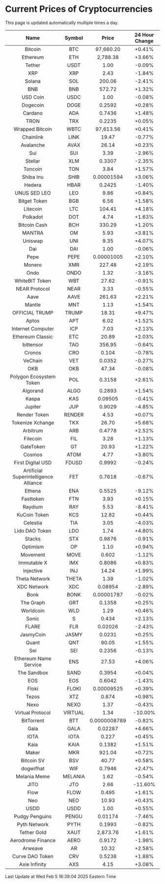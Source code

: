 # Current Prices of Cryptocurrencies
This page is updated automatically multiple times a day.

| Name | Symbol | Price | 24 Hour Change |
| :---: |:---:| :---: | :---: |
| Bitcoin | BTC | 97,660.20 | +0.41% |
| Ethereum | ETH | 2,788.38 | +3.66% |
| Tether | USDT | 1.00 | -0.09% |
| XRP | XRP | 2.43 | -1.84% |
| Solana | SOL | 200.06 | -2.41% |
| BNB | BNB | 572.72 | +1.32% |
| USD Coin | USDC | 1.00 | -0.08% |
| Dogecoin | DOGE | 0.2592 | +0.28% |
| Cardano | ADA | 0.7436 | +1.48% |
| TRON | TRX | 0.2235 | +0.05% |
| Wrapped Bitcoin | WBTC | 97,613.56 | +0.41% |
| Chainlink | LINK | 19.47 | -0.77% |
| Avalanche | AVAX | 26.14 | +0.23% |
| Sui | SUI | 3.39 | -2.96% |
| Stellar | XLM | 0.3307 | -2.35% |
| Toncoin | TON | 3.84 | +1.57% |
| Shiba Inu | SHIB | 0.00001594 | +3.06% |
| Hedera | HBAR | 0.2425 | -1.40% |
| UNUS SED LEO | LEO | 9.86 | +0.84% |
| Bitget Token | BGB | 6.56 | +1.58% |
| Litecoin | LTC | 104.41 | +4.18% |
| Polkadot | DOT | 4.74 | +1.63% |
| Bitcoin Cash | BCH | 330.29 | +1.20% |
| MANTRA | OM | 5.93 | +3.81% |
| Uniswap | UNI | 9.35 | +4.07% |
| Dai | DAI | 1.00 | -0.06% |
| Pepe | PEPE | 0.00001005 | +2.10% |
| Monero | XMR | 227.48 | +2.19% |
| Ondo | ONDO | 1.32 | -3.16% |
| WhiteBIT Token | WBT | 27.62 | -0.91% |
| NEAR Protocol | NEAR | 3.33 | -0.55% |
| Aave | AAVE | 261.63 | +2.21% |
| Mantle | MNT | 1.13 | +1.54% |
| OFFICIAL TRUMP | TRUMP | 18.31 | +9.47% |
| Aptos | APT | 6.02 | +1.52% |
| Internet Computer | ICP | 7.03 | +2.13% |
| Ethereum Classic | ETC | 20.89 | +2.03% |
| bittensor | TAO | 356.95 | -0.64% |
| Cronos | CRO | 0.104 | -0.78% |
| VeChain | VET | 0.0352 | -0.27% |
| OKB | OKB | 47.34 | -0.08% |
| Polygon Ecosystem Token | POL | 0.3158 | +2.61% |
| Algorand | ALGO | 0.2893 | +1.54% |
| Kaspa | KAS | 0.09505 | -0.41% |
| Jupiter | JUP | 0.9029 | -4.85% |
| Render Token | RENDER | 4.53 | +0.07% |
| Tokenize Xchange | TKX | 26.70 | +5.68% |
| Arbitrum | ARB | 0.4778 | +2.52% |
| Filecoin | FIL | 3.28 | +1.13% |
| GateToken | GT | 20.93 | +1.22% |
| Cosmos | ATOM | 4.77 | +3.80% |
| First Digital USD | FDUSD | 0.9992 | -0.24% |
| Artificial Superintelligence Alliance | FET | 0.7618 | -0.67% |
| Ethena | ENA | 0.5525 | -9.12% |
| Fasttoken | FTN | 3.93 | +0.15% |
| Raydium | RAY | 5.53 | -8.41% |
| KuCoin Token | KCS | 12.82 | +0.44% |
| Celestia | TIA | 3.05 | -4.03% |
| Lido DAO Token | LDO | 1.74 | +4.80% |
| Stacks | STX | 0.9876 | -0.91% |
| Optimism | OP | 1.10 | +0.94% |
| Movement | MOVE | 0.602 | -1.12% |
| Immutable X | IMX | 0.8086 | +0.83% |
| Injective | INJ | 14.24 | +1.99% |
| Theta Network | THETA | 1.39 | -1.02% |
| XDC Network | XDC | 0.08954 | -2.89% |
| Bonk | BONK | 0.00001787 | -0.02% |
| The Graph | GRT | 0.1358 | +0.25% |
| Worldcoin | WLD | 1.29 | +0.46% |
| Sonic | S | 0.434 | +2.13% |
| FLARE | FLR | 0.02026 | -2.43% |
| JasmyCoin | JASMY | 0.0231 | +0.25% |
| Quant | QNT | 90.05 | +1.55% |
| Sei | SEI | 0.2356 | -0.13% |
| Ethereum Name Service | ENS | 27.53 | +4.06% |
| The Sandbox | SAND | 0.3954 | +0.04% |
| EOS | EOS | 0.6042 | -1.43% |
| Floki | FLOKI | 0.00009525 | +0.39% |
| Tezos | XTZ | 0.874 | +0.98% |
| Nexo | NEXO | 1.37 | -0.43% |
| Virtual Protocol | VIRTUAL | 1.34 | -10.00% |
| BitTorrent | BTT | 0.0000008789 | -0.82% |
| Gala | GALA | 0.02287 | +4.66% |
| IOTA | IOTA | 0.227 | +0.45% |
| Kaia | KAIA | 0.1382 | +1.51% |
| Maker | MKR | 921.04 | +0.72% |
| Bitcoin SV | BSV | 40.77 | +0.58% |
| dogwifhat | WIF | 0.7946 | +2.47% |
| Melania Meme | MELANIA | 1.62 | -0.54% |
| JITO | JTO | 2.66 | -11.60% |
| Flow | FLOW | 0.495 | +1.61% |
| Neo | NEO | 10.93 | +0.43% |
| USDD | USDD | 1.00 | +0.55% |
| Pudgy Penguins | PENGU | 0.01174 | -7.46% |
| Pyth Network | PYTH | 0.1993 | -0.82% |
| Tether Gold | XAUT | 2,873.76 | +1.61% |
| Aerodrome Finance | AERO | 0.9172 | -1.98% |
| Arweave | AR | 10.32 | +2.58% |
| Curve DAO Token | CRV | 0.5238 | +1.88% |
| Axie Infinity | AXS | 4.15 | +3.08% |

Last Update at Wed Feb  5 16:39:04 2025 Eastern Time